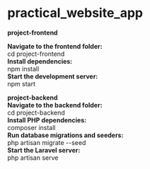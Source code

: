 # practical_website_app

**project-frontend**
  
**Navigate to the frontend folder:**  
  cd project-frontend  
**Install dependencies:**  
  npm install   
**Start the development server:**  
  npm start

**project-backend**    
**Navigate to the backend folder:**  
  cd project-backend  
**Install PHP dependencies:**  
  composer install  
**Run database migrations and seeders:**  
  php artisan migrate --seed  
**Start the Laravel server:**  
  php artisan serve
